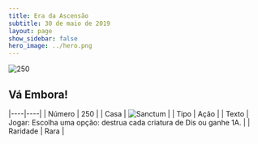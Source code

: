 ```yaml
---
title: Era da Ascensão
subtitle: 30 de maio de 2019
layout: page
show_sidebar: false
hero_image: ../hero.png
---
```


![250](https://cdn.keyforgegame.com/media/card_front/pt/435_250_F56RH7MXX98X_pt.png)

## Vá Embora!

|----|----|
| Número | 250 |
| Casa | ![Sanctum](https://archonarcana.com/images/thumb/c/c7/Sanctum.png/22px-Sanctum.png "Santuário") |
| Tipo | Ação |
| Texto | Jogar: Escolha uma opção: destrua cada criatura de Dis ou ganhe 1A. |
| Raridade | Rara |
